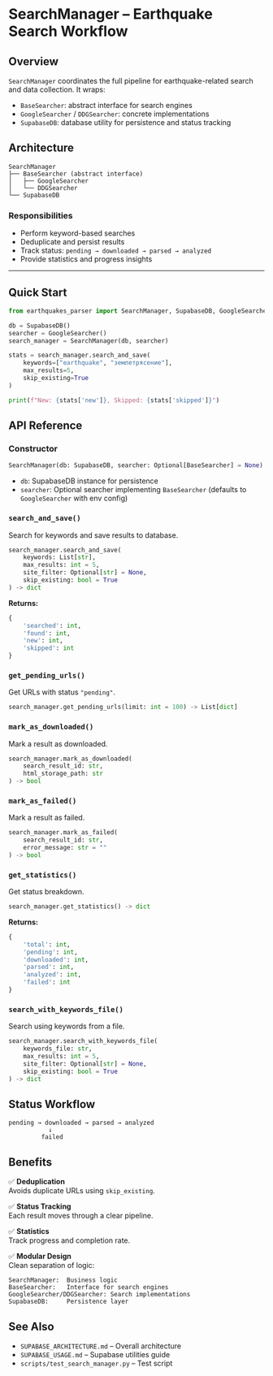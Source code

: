# SearchManager – Earthquake Search Workflow

## Overview

`SearchManager` coordinates the full pipeline for earthquake-related search and data collection. It wraps:

- `BaseSearcher`: abstract interface for search engines
- `GoogleSearcher` / `DDGSearcher`: concrete implementations
- `SupabaseDB`: database utility for persistence and status tracking

## Architecture
```
SearchManager
├── BaseSearcher (abstract interface)
│   ├── GoogleSearcher
│   └── DDGSearcher
└── SupabaseDB
```

### Responsibilities

- Perform keyword-based searches
- Deduplicate and persist results
- Track status: `pending → downloaded → parsed → analyzed`
- Provide statistics and progress insights

---

## Quick Start
```python
from earthquakes_parser import SearchManager, SupabaseDB, GoogleSearcher

db = SupabaseDB()
searcher = GoogleSearcher()
search_manager = SearchManager(db, searcher)

stats = search_manager.search_and_save(
    keywords=["earthquake", "землетрясение"],
    max_results=5,
    skip_existing=True
)

print(f"New: {stats['new']}, Skipped: {stats['skipped']}")
```

## API Reference

### Constructor
```python
SearchManager(db: SupabaseDB, searcher: Optional[BaseSearcher] = None)
```

- `db`: SupabaseDB instance for persistence
- `searcher`: Optional searcher implementing `BaseSearcher` (defaults to `GoogleSearcher` with env config)

### `search_and_save()`

Search for keywords and save results to database.
```python
search_manager.search_and_save(
    keywords: List[str],
    max_results: int = 5,
    site_filter: Optional[str] = None,
    skip_existing: bool = True
) -> dict
```

**Returns:**
```python
{
    'searched': int,
    'found': int,
    'new': int,
    'skipped': int
}
```

### `get_pending_urls()`

Get URLs with status `"pending"`.
```python
search_manager.get_pending_urls(limit: int = 100) -> List[dict]
```

### `mark_as_downloaded()`

Mark a result as downloaded.
```python
search_manager.mark_as_downloaded(
    search_result_id: str,
    html_storage_path: str
) -> bool
```

### `mark_as_failed()`

Mark a result as failed.
```python
search_manager.mark_as_failed(
    search_result_id: str,
    error_message: str = ""
) -> bool
```

### `get_statistics()`

Get status breakdown.
```python
search_manager.get_statistics() -> dict
```

**Returns:**
```python
{
    'total': int,
    'pending': int,
    'downloaded': int,
    'parsed': int,
    'analyzed': int,
    'failed': int
}
```

### `search_with_keywords_file()`

Search using keywords from a file.
```python
search_manager.search_with_keywords_file(
    keywords_file: str,
    max_results: int = 5,
    site_filter: Optional[str] = None,
    skip_existing: bool = True
) -> dict
```

## Status Workflow
```
pending → downloaded → parsed → analyzed
           ↓
         failed
```

## Benefits

✅ **Deduplication**  
Avoids duplicate URLs using `skip_existing`.

✅ **Status Tracking**  
Each result moves through a clear pipeline.

✅ **Statistics**  
Track progress and completion rate.

✅ **Modular Design**  
Clean separation of logic:
```
SearchManager:  Business logic
BaseSearcher:   Interface for search engines
GoogleSearcher/DDGSearcher: Search implementations
SupabaseDB:     Persistence layer
```

## See Also

- `SUPABASE_ARCHITECTURE.md` – Overall architecture
- `SUPABASE_USAGE.md` – Supabase utilities guide
- `scripts/test_search_manager.py` – Test script
